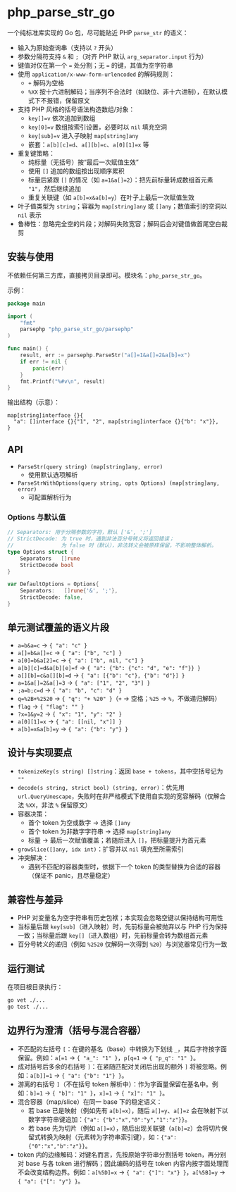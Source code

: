 # php_parse_str_go

一个纯标准库实现的 Go 包，尽可能贴近 PHP `parse_str` 的语义：
- 输入为原始查询串（支持以 `?` 开头）
- 参数分隔符支持 `&` 和 `;`（对齐 PHP 默认 `arg_separator.input` 行为）
- 键值对仅在第一个 `=` 处分割；无 `=` 的键，其值为空字符串
- 使用 `application/x-www-form-urlencoded` 的解码规则：
  - `+` 解码为空格
  - `%XX` 按十六进制解码；当序列不合法时（如缺位、非十六进制），在默认模式下不报错，保留原文
- 支持 PHP 风格的括号语法构造数组/对象：
  - `key[]=v` 依次追加到数组
  - `key[0]=v` 数组按索引设置，必要时以 `nil` 填充空洞
  - `key[sub]=v` 进入子映射 `map[string]any`
  - 嵌套：`a[b][c]=d`、`a[][b]=c`、`a[0][1]=x` 等
- 重复键策略：
  - 纯标量（无括号）按“最后一次赋值生效”
  - 使用 `[]` 追加的数组按出现顺序累积
  - 标量后紧跟 `[]` 的情况（如 `a=1&a[]=2`）：把先前标量转成数组首元素 `"1"`，然后继续追加
  - 重复关联键（如 `a[b]=x&a[b]=y`）在叶子上最后一次赋值生效
- 叶子值类型为 `string`；容器为 `map[string]any` 或 `[]any`；数值索引的空洞以 `nil` 表示
- 鲁棒性：忽略完全空的片段；对解码失败宽容；解码后会对键值做首尾空白裁剪

## 安装与使用

不依赖任何第三方库，直接拷贝目录即可。模块名：`php_parse_str_go`。

示例：

```go
package main

import (
    "fmt"
    parsephp "php_parse_str_go/parsephp"
)

func main() {
    result, err := parsephp.ParseStr("a[]=1&a[]=2&a[b]=x")
    if err != nil {
        panic(err)
    }
    fmt.Printf("%#v\n", result)
}
```

输出结构（示意）：

```
map[string]interface {}{
  "a": []interface {}{"1", "2", map[string]interface {}{"b": "x"}},
}
```

## API

- `ParseStr(query string) (map[string]any, error)`
  - 使用默认选项解析
- `ParseStrWithOptions(query string, opts Options) (map[string]any, error)`
  - 可配置解析行为

### Options 与默认值

```go
// Separators: 用于分隔参数的字符，默认 ['&', ';']
// StrictDecode: 为 true 时，遇到非法百分号转义将返回错误；
//               为 false 时（默认），非法转义会被原样保留，不影响整体解析。
type Options struct {
    Separators   []rune
    StrictDecode bool
}

var DefaultOptions = Options{
    Separators:   []rune{'&', ';'},
    StrictDecode: false,
}
```

## 单元测试覆盖的语义片段

- `a=b&a=c` -> `{ "a": "c" }`
- `a[]=b&a[]=c` -> `{ "a": ["b", "c"] }`
- `a[0]=b&a[2]=c` -> `{ "a": ["b", nil, "c"] }`
- `a[b][c]=d&a[b][e]=f` -> `{ "a": {"b": {"c": "d", "e": "f"}} }`
- `a[][b]=c&a[][b]=d` -> `{ "a": [{"b": "c"}, {"b": "d"}] }`
- `a=1&a[]=2&a[]=3` -> `{ "a": ["1", "2", "3"] }`
- `;a=b;c=d` -> `{ "a": "b", "c": "d" }`
- `q=%2B+%2520` -> `{ "q": "+ %20" }`（`+` -> 空格；`%25` -> `%`，不做递归解码）
- `flag` -> `{ "flag": "" }`
- `?x=1&y=2` -> `{ "x": "1", "y": "2" }`
- `a[0][1]=x` -> `{ "a": [[nil, "x"]] }`
- `a[b]=x&a[b]=y` -> `{ "a": {"b": "y"} }`

## 设计与实现要点

- `tokenizeKey(s string) []string`：返回 `base + tokens`，其中空括号记为 `""`
- `decode(s string, strict bool) (string, error)`：优先用 `url.QueryUnescape`，失败时在非严格模式下使用自实现的宽容解码（仅解合法 `%XX`，非法 `%` 保留原文）
- 容器决策：
  - 首个 token 为空或数字 -> 选择 `[]any`
  - 首个 token 为非数字字符串 -> 选择 `map[string]any`
  - 标量 -> 最后一次赋值覆盖；若随后进入 `[]`，把标量提升为首元素
- `growSlice([]any, idx int)`：扩容并以 `nil` 填充至所需索引
- 冲突解决：
  - 遇到不匹配的容器类型时，依据下一个 token 的类型替换为合适的容器（保证不 panic，且尽量稳定）

## 兼容性与差异

- PHP 对变量名为空字符串有历史包袱；本实现会忽略空键以保持结构可用性
- 当标量后跟 `key[sub]`（进入映射）时，先前标量会被抛弃以与 PHP 行为保持一致；当标量后跟 `key[]`（进入数组）时，先前标量会转为数组首元素
- 百分号转义的递归（例如 `%2520` 仅解码一次得到 `%20`）与浏览器常见行为一致

## 运行测试

在项目根目录执行：

```bash
go vet ./...
go test ./...
```

## 边界行为澄清（括号与混合容器）

- 不匹配的左括号 `[`：在键的基名（base）中转换为下划线 `_`，其后字符按字面保留。例如：`a[=1` → `{ "a_": "1" }`，`p[q=1` → `{ "p_q": "1" }`。
- 成对括号后多余的右括号 `]`：在紧随匹配对关闭后出现的额外 `]` 将被忽略。例如：`a[b]]=1` → `{ "a": {"b": "1"} }`。
- 游离的右括号 `]`（不在括号 token 解析中）：作为字面量保留在基名中。例如：`b]=1` → `{ "b]": "1" }`，`x]=1` → `{ "x]": "1" }`。
- 混合容器（map/slice）在同一 base 下的稳定语义：
  - 若 base 已是映射（例如先有 `a[b]=x`），随后 `a[]=y`、`a[]=z` 会在映射下以数字字符串键追加：`{"a": {"b":"x","0":"y","1":"z"}}`。
  - 若 base 先为切片（例如 `a[]=x`），随后出现关联键（`a[b]=z`）会将切片保留式转换为映射（元素转为字符串索引键），如：`{"a": {"0":"x","b":"z"}}`。
- token 内的边缘解码：对键名而言，先按原始字符串分割括号 token，再分别对 base 与各 token 进行解码；因此编码的括号在 token 内容内按字面处理而不会改变结构边界。例如：`a[%5D]=x` → `{ "a": {"]": "x"} }`，`a[%5B]=y` → `{ "a": {"[": "y"} }`。
